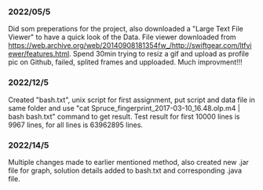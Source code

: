 ### 2022/05/5
Did som preperations for the project, also downloaded a "Large Text File Viewer" to have a quick look of the Data. File viewer downloaded from https://web.archive.org/web/20140908181354fw_/http://swiftgear.com/ltfviewer/features.html.
	Spend 30min trying to resiz a gif and upload as profile pic on Github, failed, splited frames and upploaded. Much improvment!!!

### 2022/12/5
Created "bash.txt", unix script for first assignment, put script and data file in same folder and use "cat Spruce_fingerprint_2017-03-10_16.48.olp.m4 | bash bash.txt" command to get result.
Test result for first 10000 lines is 9967 lines, for all lines is 63962895 lines.

### 2022/14/5
Multiple changes made to earlier mentioned method, also created new .jar file for graph, solution details added to bash.txt and corresponding .java file.